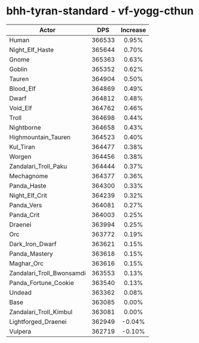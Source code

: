 # bhh-tyran-standard - vf-yogg-cthun
| Actor | DPS | Increase |
|---|:---:|:---:|
|Human|366533|0.95%|
|Night_Elf_Haste|365644|0.70%|
|Gnome|365363|0.63%|
|Goblin|365352|0.62%|
|Tauren|364904|0.50%|
|Blood_Elf|364869|0.49%|
|Dwarf|364812|0.48%|
|Void_Elf|364762|0.46%|
|Troll|364698|0.44%|
|Nightborne|364658|0.43%|
|Highmountain_Tauren|364523|0.40%|
|Kul_Tiran|364477|0.38%|
|Worgen|364456|0.38%|
|Zandalari_Troll_Paku|364444|0.37%|
|Mechagnome|364377|0.36%|
|Panda_Haste|364300|0.33%|
|Night_Elf_Crit|364239|0.32%|
|Panda_Vers|364081|0.27%|
|Panda_Crit|364003|0.25%|
|Draenei|363994|0.25%|
|Orc|363772|0.19%|
|Dark_Iron_Dwarf|363621|0.15%|
|Panda_Mastery|363618|0.15%|
|Maghar_Orc|363616|0.15%|
|Zandalari_Troll_Bwonsamdi|363553|0.13%|
|Panda_Fortune_Cookie|363540|0.13%|
|Undead|363362|0.08%|
|Base|363085|0.00%|
|Zandalari_Troll_Kimbul|363081|0.00%|
|Lightforged_Draenei|362949|-0.04%|
|Vulpera|362719|-0.10%|
